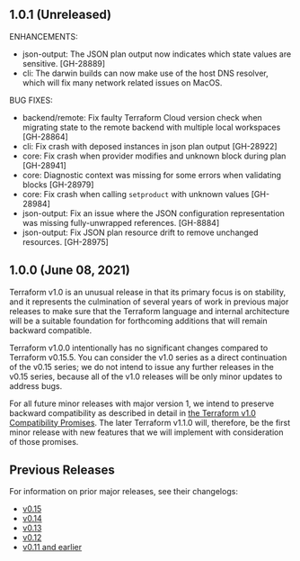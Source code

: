 ## 1.0.1 (Unreleased)

ENHANCEMENTS:

* json-output: The JSON plan output now indicates which state values are sensitive. [GH-28889]
* cli: The darwin builds can now make use of the host DNS resolver, which will fix many network related issues on MacOS.

BUG FIXES:

* backend/remote: Fix faulty Terraform Cloud version check when migrating state to the remote backend with multiple local workspaces [GH-28864]
* cli: Fix crash with deposed instances in json plan output [GH-28922]
* core: Fix crash when provider modifies and unknown block during plan [GH-28941]
* core: Diagnostic context was missing for some errors when validating blocks [GH-28979]
* core: Fix crash when calling `setproduct` with unknown values [GH-28984]
* json-output: Fix an issue where the JSON configuration representation was missing fully-unwrapped references. [GH-8884]
* json-output: Fix JSON plan resource drift to remove unchanged resources. [GH-28975]

## 1.0.0 (June 08, 2021)

Terraform v1.0 is an unusual release in that its primary focus is on stability, and it represents the culmination of several years of work in previous major releases to make sure that the Terraform language and internal architecture will be a suitable foundation for forthcoming additions that will remain backward compatible.

Terraform v1.0.0 intentionally has no significant changes compared to Terraform v0.15.5. You can consider the v1.0 series as a direct continuation of the v0.15 series; we do not intend to issue any further releases in the v0.15 series, because all of the v1.0 releases will be only minor updates to address bugs.

For all future minor releases with major version 1, we intend to preserve backward compatibility as described in detail in [the Terraform v1.0 Compatibility Promises](https://www.terraform.io/docs/language/v1-compatibility-promises.html). The later Terraform v1.1.0 will, therefore, be the first minor release with new features that we will implement with consideration of those promises.

## Previous Releases

For information on prior major releases, see their changelogs:

* [v0.15](https://github.com/hashicorp/terraform/blob/v0.15/CHANGELOG.md)
* [v0.14](https://github.com/hashicorp/terraform/blob/v0.14/CHANGELOG.md)
* [v0.13](https://github.com/hashicorp/terraform/blob/v0.13/CHANGELOG.md)
* [v0.12](https://github.com/hashicorp/terraform/blob/v0.12/CHANGELOG.md)
* [v0.11 and earlier](https://github.com/hashicorp/terraform/blob/v0.11/CHANGELOG.md)

